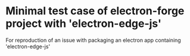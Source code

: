 Minimal test case of electron-forge project with 'electron-edge-js'
======================

For reproduction of an issue with packaging an electron app containing 'electron-edge-js'
